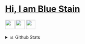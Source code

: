 # [Hi, I am Blue Stain](https://staindev0.github.io/)
[<img height="30" src="https://img.shields.io/badge/twitter-%231DA1F2.svg?&style=for-the-badge&logo=twitter&logoColor=white" />][twitter]
[<img height="30" src = "https://img.shields.io/badge/Discord-%231DA1F2.svg?&style=for-the-badge&logo=discord&logoColor=white">][discord] 
[<img height="30" src="https://img.shields.io/badge/Github Page-%231DA1F2.svg?&style=for-the-badge&logo=Github&logoColor=white" />][github]
 
 <details>
<summary>📊 Github Stats</summary>

<p align="center"> <img src="https://github-readme-stats.vercel.app/api?username=staindev0&show_icons=true&theme=gotham" alt="Blue Stain | Stats" />

</details>

[twitter]: https://twitter.com/staindev0
[discord]: https://discord.com/users/1168212040737890404
[github]: https://staindev0.github.io
